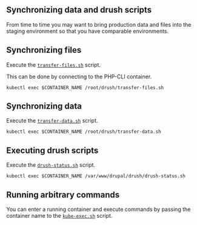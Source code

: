 ## Synchronizing data and drush scripts
From time to time you may want to bring production data and files into the staging environment so that you have comparable environments.

## Synchronizing files
Execute the [`transfer-files.sh`](../code/drush/transfer-files.sh) script.

This can be done by connecting to the PHP-CLI container.

`kubectl exec $CONTAINER_NAME /root/drush/transfer-files.sh`


## Synchronizing data
Execute the [`transfer-data.sh`](../code/drush/transfer-data.sh) script.

`kubectl exec $CONTAINER_NAME /root/drush/transfer-data.sh`

## Executing drush scripts
Execute the [`drush-status.sh`](../code/drush/drush-status.sh) script.

`kubectl exec $CONTAINER_NAME /var/www/drupal/drush/drush-status.sh`

## Running arbitrary commands
You can enter a running container and execute commands by passing the container name to the [`kube-exec.sh`](../scripts/pipeline/kube-exec.sh) script.
